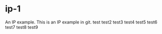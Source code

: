 # ip-1
An IP example.
This is an IP example in git.
test
test2
test3
test4
test5
test6
test7
test8
test9
